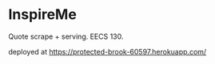 # InspireMe
Quote scrape + serving. EECS 130.


deployed at
https://protected-brook-60597.herokuapp.com/
